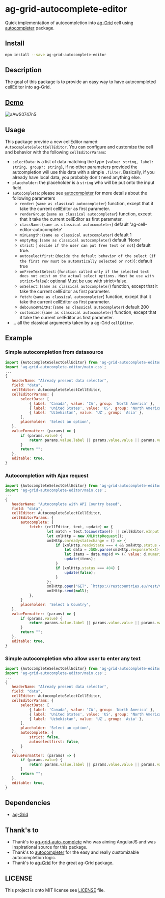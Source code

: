 # ag-grid-autocomplete-editor
Quick implementation of autocompletion into [ag-Grid](https://github.com/ag-grid/ag-grid) cell using [autocompleter](https://github.com/kraaden/autocomplete) package.

## Install
```bash
npm install --save ag-grid-autocomplete-editor
```

## Description
The goal of this package is to provide an easy way to have autocompleted cellEditor into ag-Grid.

## [Demo](https://stackblitz.com/edit/ag-grid-autocomplete-editor)
![aAwS0747n5](https://user-images.githubusercontent.com/8771783/54754946-0bdae680-4be5-11e9-9a49-b2b56d0d762c.gif)

## Usage
This package provide a new cellEditor named: `AutocompleteSelectCellEditor`.
You can configure and customize the cell and behavior with the following `cellEditorParams`:

- `selectData`: is a list of data matching the type `{value: string, label: string, group?: string}`, if no other parameters provided
   the autcompletion will use this data with a simple `.filter`. Basically, if you already have local data, you probably don't need anything else.
- `placeholder`: the placeholder is a `string` who will be put onto the input field.
- `autocomplete`: please see [autocompleter](https://github.com/kraaden/autocomplete) for more details about the following parameters
    - `render`: (`same as classical autocompleter`) function, except that it take the current cellEditor as first parameter.
    - `renderGroup`: (`same as classical autocompleter`) function, except that it take the current cellEditor as first parameter. 
    - `className`: (`same as classical autocompleter`) default 'ag-cell-editor-autocomplete'
    - `minLength`: (`same as classical autocompleter`) default 1
    - `emptyMsg`: (`same as classical autocompleter`) default 'None'
    - `strict`: (` decide if the user can put free text or not`) default true.
    - `autoselectfirst`: (`decide the default behavior of the select (if the first row must be automatically selected or not)`): default true
    - `onFreeTextSelect`: (`function called only if the selected text does not
                            exist on the actual select options. Must be use with strict=false`): optional Must be use with strict=false.
    - `onSelect`: (`same as classical autocompleter`) function, except that it take the current cellEditor as first parameter.
    - `fetch`: (`same as classical autocompleter`) function, except that it take the current cellEditor as first parameter.
    - `debounceWaitMs`: (`same as classical autocompleter`) default 200
    - `customize`: (`same as classical autocompleter`) function, except that it take the current cellEditor as first parameter.
 - ... all the classical arguments taken by a ag-Grid `cellEditor`.
 
## Example
 
### Simple autocompletion from datasource
 ```js
import {AutocompleteSelectCellEditor} from 'ag-grid-autocomplete-editor';
import 'ag-grid-autocomplete-editor/main.css';
...
{
    headerName: "Already present data selector",
    field: "data",
    cellEditor: AutocompleteSelectCellEditor,
    cellEditorParams: {
        selectData: [
            { label: 'Canada', value: 'CA', group: 'North America' },
            { label: 'United States', value: 'US', group: 'North America' },
            { label: 'Uzbekistan', value: 'UZ', group: 'Asia' },
        ],
        placeholder: 'Select an option',
    },
    valueFormatter: (params) => {
        if (params.value) {
            return params.value.label || params.value.value || params.value;
        }
        return "";
    },
    editable: true,
}
```

### Autocompletion with Ajax request
 ```js
import {AutocompleteSelectCellEditor} from 'ag-grid-autocomplete-editor';
import 'ag-grid-autocomplete-editor/main.css';
...
{
    headerName: "Autocomplete with API Country based",
    field: "data",
    cellEditor: AutocompleteSelectCellEditor,
    cellEditorParams: {
        autocomplete: {
            fetch: (cellEditor, text, update) => {
                    let match = text.toLowerCase() || cellEditor.eInput.value.toLowerCase();
                    let xmlHttp = new XMLHttpRequest();
                    xmlHttp.onreadystatechange = () => {
                        if (xmlHttp.readyState === 4 && xmlHttp.status === 200) {
                            let data = JSON.parse(xmlHttp.responseText);
                            let items = data.map(d => ({ value: d.numericCode, label: d.name, group: d.region }));
                            update(items);
                        }
                        if (xmlHttp.status === 404) {
                            update(false);
                        }
                    };
                    xmlHttp.open("GET", `https://restcountries.eu/rest/v2/name/${match}`, true);
                    xmlHttp.send(null);
            },
        }
        placeholder: 'Select a Country',
    },
    valueFormatter: (params) => {
        if (params.value) {
            return params.value.label || params.value.value || params.value;
        }
        return "";
    },
    editable: true,
}
```


### Simple autocompletion who allow user to enter any text
 ```js
import {AutocompleteSelectCellEditor} from 'ag-grid-autocomplete-editor';
import 'ag-grid-autocomplete-editor/main.css';
...
{
    headerName: "Already present data selector",
    field: "data",
    cellEditor: AutocompleteSelectCellEditor,
    cellEditorParams: {
        selectData: [
            { label: 'Canada', value: 'CA', group: 'North America' },
            { label: 'United States', value: 'US', group: 'North America' },
            { label: 'Uzbekistan', value: 'UZ', group: 'Asia' },
        ],
        placeholder: 'Select an option',
        autocomplete: {
            strict: false,
            autoselectfirst: false,
        }
    },
    valueFormatter: (params) => {
        if (params.value) {
            return params.value.label || params.value.value || params.value;
        }
        return "";
    },
    editable: true,
}
```

## Dependencies
 - [ag-Grid](https://github.com/ag-grid/ag-grid)

## Thank's to
- Thank's to [ag-grid-auto-complete](https://github.com/superman-lopez/ag-grid-auto-complete) who was aiming AngularJS and was inspirational source for this package.
- Thank's to [autocompleter](https://github.com/kraaden/autocomplete) for the easy and really customizable autocompletion logic.
- Thank's to [ag-Grid](https://github.com/ag-grid/ag-grid) for the great ag-Grid package.

 
## LICENSE
This project is onto MIT license see [LICENSE](./LICENSE) file.
